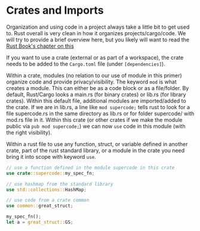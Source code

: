 # Crates and Imports

Organization and using code in a project always take a little bit to get used to. Rust overall is very clean in how it organizes projects/cargo/code. We will try to provide a brief overview here, but you likely will want to read the [Rust Book's chapter on this](https://doc.rust-lang.org/book/ch07-00-managing-growing-projects-with-packages-crates-and-modules.html)

If you want to use a crate (external or as part of a workspace), the crate needs to be added to the `Cargo.toml` file (under `[dependencies]`).

Within a crate, modules (no relation to our use of module in this primer) organize code and provide privacy/visibility. The keyword `mod` is what creates a module. This can either be as a code block or as a file/folder. By default, Rust/Cargo looks a main.rs (for binary crates) or lib.rs (for library crates). Within this default file, additional modules are imported/added to the crate. If we are in lib.rs, a line like `mod supercode;` tells rust to look for a file supercode.rs in the same directory as lib.rs or for folder supercode/ with mod.rs file in it. Within this crate (or other crates if we make the module public via `pub mod supercode;`) we can now `use` code in this module (with the right visibility).

Within a rust file to use any function, struct, or variable defined in another crate, part of the rust standard library, or a module in the crate you need bring it into scope with keyword `use`. 

```rust
// use a function defined in the module supercode in this crate
use crate::supercode::my_spec_fn;

// use hashmap from the standard library
use std::collections::HashMap;

// use code from a crate common
use common::great_struct;

my_spec_fn();
let a = great_struct::GS;
```